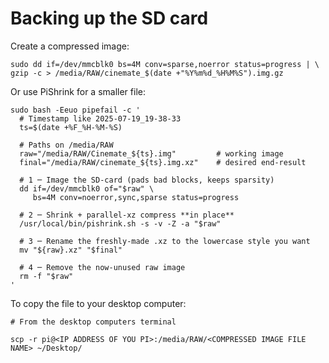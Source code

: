 # Backing up the SD card

Create a compressed image:

```shell
sudo dd if=/dev/mmcblk0 bs=4M conv=sparse,noerror status=progress | \ gzip -c > /media/RAW/cinemate_$(date +"%Y%m%d_%H%M%S").img.gz
```

Or use PiShrink for a smaller file:

```shell
sudo bash -Eeuo pipefail -c '
  # Timestamp like 2025-07-19_19-38-33
  ts=$(date +%F_%H-%M-%S)

  # Paths on /media/RAW
  raw="/media/RAW/Cinemate_${ts}.img"         # working image
  final="/media/RAW/cinemate_${ts}.img.xz"    # desired end-result

  # 1 ─ Image the SD-card (pads bad blocks, keeps sparsity)
  dd if=/dev/mmcblk0 of="$raw" \
     bs=4M conv=noerror,sync,sparse status=progress

  # 2 ─ Shrink + parallel-xz compress **in place**
  /usr/local/bin/pishrink.sh -s -v -Z -a "$raw"

  # 3 ─ Rename the freshly-made .xz to the lowercase style you want
  mv "${raw}.xz" "$final"

  # 4 ─ Remove the now-unused raw image
  rm -f "$raw"
'
```

To copy the file to your desktop computer:

```shell
# From the desktop computers terminal

scp -r pi@<IP ADDRESS OF YOU PI>:/media/RAW/<COMPRESSED IMAGE FILE NAME> ~/Desktop/
```
